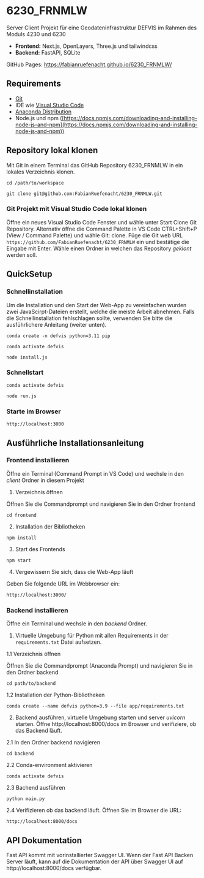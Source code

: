 # 6230_FRNMLW

Server Client Projekt für eine Geodateninfrastruktur DEFVIS im Rahmen des Moduls 4230 und 6230

- **Frontend:** Next.js, OpenLayers, Three.js und tailwindcss
- **Backend:** FastAPI, SQLite

GitHub Pages: https://fabianruefenacht.github.io/6230_FRNMLW/

## Requirements

- [Git](https://git-scm.com/)
- IDE wie [Visual Studio Code](https://code.visualstudio.com/)
- [Anaconda Distribution](https://www.anaconda.com/products/distribution)
- Node.js und npm ([https://docs.npmjs.com/downloading-and-installing-node-js-and-npm](https://docs.npmjs.com/downloading-and-installing-node-js-and-npm))

## Repository lokal klonen

Mit Git in einem Terminal das GitHub Repository 6230_FRNMLW in ein lokales Verzeichnis klonen.

```shell
cd /path/to/workspace
```
```shell
git clone git@github.com:FabianRuefenacht/6230_FRNMLW.git
```

### Git Projekt mit Visual Studio Code lokal klonen

Öffne ein neues Visual Studio Code Fenster und wähle unter Start Clone Git Repository. Alternativ öffne die Command Palette in VS Code CTRL+Shift+P (View / Command Palette) und wähle Git: clone. Füge die Git web URL `https://github.com/FabianRuefenacht/6230_FRNMLW` ein und bestätige die Eingabe mit Enter. Wähle einen Ordner in welchen das Repository _geklont_ werden soll.

## QuickSetup
### Schnellinstallation
Um die Installation und den Start der Web-App zu vereinfachen wurden zwei JavaScirpt-Dateien erstellt, welche die meiste Arbeit abnehmen. Falls die Schnellinstallation fehlschlagen sollte, verwenden Sie bitte die ausführlichere Anleitung (weiter unten).

```shell
conda create -n defvis python=3.11 pip
```

```shell
conda activate defvis
```

```shell
node install.js
```

### Schnellstart

```shell
conda activate defvis
```

```shell
node run.js
```
### Starte im Browser
```
http://localhost:3000
```

## Ausführliche Installationsanleitung
### Frontend installieren

Öffne ein Terminal (Command Prompt in VS Code) und wechsle in den _client_ Ordner in diesem Projekt

1.  Verzeichnis öffnen

   Öffnen Sie die Commandprompt und navigieren Sie in den Ordner frontend
```shell
cd frontend
```
2.  Installation der Bibliotheken
```shell
npm install
```
3.  Start des Frontends
```shell
npm start
```
4.  Vergewissern Sie sich, dass die Web-App läuft

Geben Sie folgende URL im Webbrowser ein:
```shell
http://localhost:3000/
```


### Backend installieren

Öffne ein Terminal und wechsle in den _backend_ Ordner.

1. Virtuelle Umgebung für Python mit allen Requirements in der `requirements.txt` Datei aufsetzen.
   
1.1  Verzeichnis öffnen
   
   Öffnen Sie die Commandprompt (Anaconda Prompt) und navigieren Sie in den Ordner backend
```shell
cd path/to/backend
```
1.2  Installation der Python-Bibliotheken
```shell
conda create --name defvis python=3.9 --file app/requirements.txt
```

2. Backend ausführen, virtuelle Umgebung starten und server _uvicorn_ starten. Öffne http://localhost:8000/docs im Browser und verifiziere, ob das Backend läuft.
   
2.1  In den Ordner backend navigieren
```shell
cd backend
```
2.2  Conda-environment aktivieren
```shell
conda activate defvis
```
2.3  Bachend ausführen
```shell
python main.py
```
2.4  Verifizieren ob das backend läuft. Öffnen Sie im Browser die URL:
```shell
http://localhost:8000/docs
```

## API Dokumentation

Fast API kommt mit vorinstallierter Swagger UI. Wenn der Fast API Backen Server läuft, kann auf die Dokumentation der API über Swagger UI auf http://localhost:8000/docs verfügbar.
